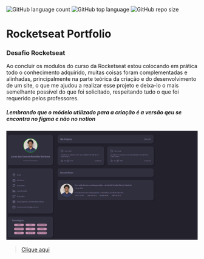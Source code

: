 ![GitHub language count](https://img.shields.io/github/languages/count/BrandsDeveloper/Rocketseat_Portfolio) ![GitHub top language](https://img.shields.io/github/languages/top/BrandsDeveloper/Rocketseat_Portfolio) ![GitHub repo size](https://img.shields.io/github/repo-size/BrandsDeveloper/Rocketseat_Portfolio)

# Rocketseat Portfolio

### Desafio Rocketseat 

Ao concluir os modulos do curso da Rocketseat estou colocando em prática todo o conhecimento adquirido, muitas coisas foram complementadas e alinhadas, principalmente na parte teórica da criação e do desenvolvimento de um site, o que me ajudou a realizar esse projeto e deixa-lo o mais semelhante possível do que foi solicitado, respeitando tudo o que foi requerido pelos professores.

##### Lembrando que o módelo utilizado para a criação é a versão qeu se encontra no figma e não no notion 

![Home Page](https://github.com/BrandsDeveloper/Rocketseat_Portfolio/blob/main/img/Screenshot_4.png)

> [Clique aqui](https://brandsdeveloper.github.io/Rocketseat_Portfolio/)
